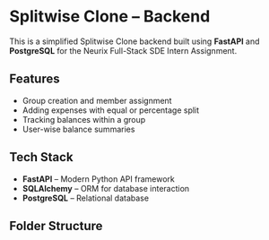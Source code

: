 # Splitwise Clone – Backend

This is a simplified Splitwise Clone backend built using **FastAPI** and **PostgreSQL** for the Neurix Full-Stack SDE Intern Assignment.

##  Features

- Group creation and member assignment
- Adding expenses with equal or percentage split
- Tracking balances within a group
- User-wise balance summaries

##  Tech Stack

- **FastAPI** – Modern Python API framework
- **SQLAlchemy** – ORM for database interaction
- **PostgreSQL** – Relational database

##  Folder Structure

